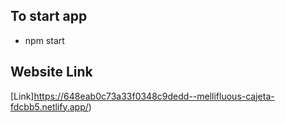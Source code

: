 ## To start app
- npm start

## Website Link

[Link]https://648eab0c73a33f0348c9dedd--mellifluous-cajeta-fdcbb5.netlify.app/)